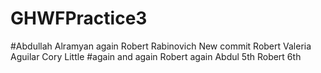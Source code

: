 # GHWFPractice3


#Abdullah Alramyan again
Robert Rabinovich
New commit Robert
Valeria Aguilar 
Cory Little
#again and again
Robert again
Abdul 5th 
Robert 6th
